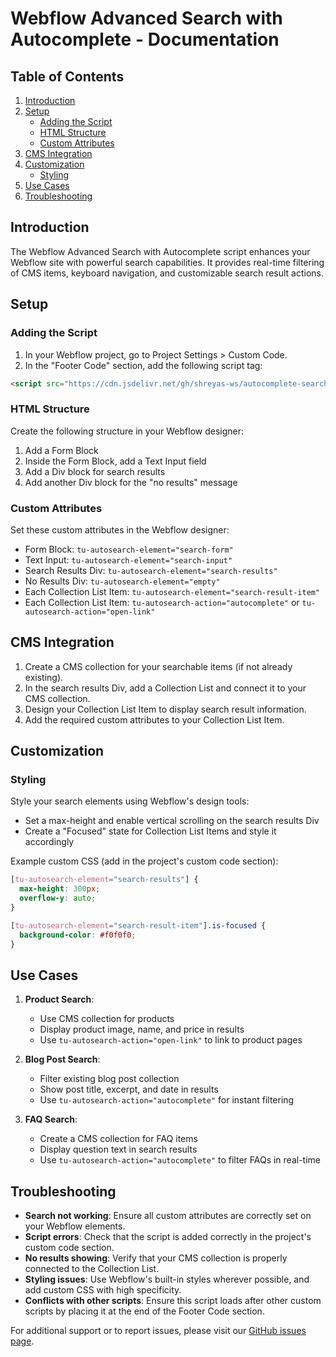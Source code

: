 # Webflow Advanced Search with Autocomplete - Documentation

## Table of Contents

1. [Introduction](#introduction)
2. [Setup](#setup)
   - [Adding the Script](#adding-the-script)
   - [HTML Structure](#html-structure)
   - [Custom Attributes](#custom-attributes)
3. [CMS Integration](#cms-integration)
4. [Customization](#customization)
   - [Styling](#styling)
5. [Use Cases](#use-cases)
6. [Troubleshooting](#troubleshooting)

## Introduction

The Webflow Advanced Search with Autocomplete script enhances your Webflow site with powerful search capabilities. It provides real-time filtering of CMS items, keyboard navigation, and customizable search result actions.

## Setup

### Adding the Script

1. In your Webflow project, go to Project Settings > Custom Code.
2. In the "Footer Code" section, add the following script tag:

```html
<script src="https://cdn.jsdelivr.net/gh/shreyas-ws/autocomplete-search-with-cms@main/autocomplete-search-cms.js"></script>
```

### HTML Structure

Create the following structure in your Webflow designer:

1. Add a Form Block
2. Inside the Form Block, add a Text Input field
3. Add a Div block for search results
4. Add another Div block for the "no results" message

### Custom Attributes

Set these custom attributes in the Webflow designer:

- Form Block: `tu-autosearch-element="search-form"`
- Text Input: `tu-autosearch-element="search-input"`
- Search Results Div: `tu-autosearch-element="search-results"`
- No Results Div: `tu-autosearch-element="empty"`
- Each Collection List Item: `tu-autosearch-element="search-result-item"`
- Each Collection List Item: `tu-autosearch-action="autocomplete"` or `tu-autosearch-action="open-link"`

## CMS Integration

1. Create a CMS collection for your searchable items (if not already existing).
2. In the search results Div, add a Collection List and connect it to your CMS collection.
3. Design your Collection List Item to display search result information.
4. Add the required custom attributes to your Collection List Item.

## Customization

### Styling

Style your search elements using Webflow's design tools:

- Set a max-height and enable vertical scrolling on the search results Div
- Create a "Focused" state for Collection List Items and style it accordingly

Example custom CSS (add in the project's custom code section):

```css
[tu-autosearch-element="search-results"] {
  max-height: 300px;
  overflow-y: auto;
}

[tu-autosearch-element="search-result-item"].is-focused {
  background-color: #f0f0f0;
}
```

## Use Cases

1. **Product Search**:

   - Use CMS collection for products
   - Display product image, name, and price in results
   - Use `tu-autosearch-action="open-link"` to link to product pages

2. **Blog Post Search**:

   - Filter existing blog post collection
   - Show post title, excerpt, and date in results
   - Use `tu-autosearch-action="autocomplete"` for instant filtering

3. **FAQ Search**:
   - Create a CMS collection for FAQ items
   - Display question text in search results
   - Use `tu-autosearch-action="autocomplete"` to filter FAQs in real-time

## Troubleshooting

- **Search not working**: Ensure all custom attributes are correctly set on your Webflow elements.
- **Script errors**: Check that the script is added correctly in the project's custom code section.
- **No results showing**: Verify that your CMS collection is properly connected to the Collection List.
- **Styling issues**: Use Webflow's built-in styles wherever possible, and add custom CSS with high specificity.
- **Conflicts with other scripts**: Ensure this script loads after other custom scripts by placing it at the end of the Footer Code section.

For additional support or to report issues, please visit our [GitHub issues page](https://github.com/shreyas-ws/autocomplete-search-with-cms/issues).
